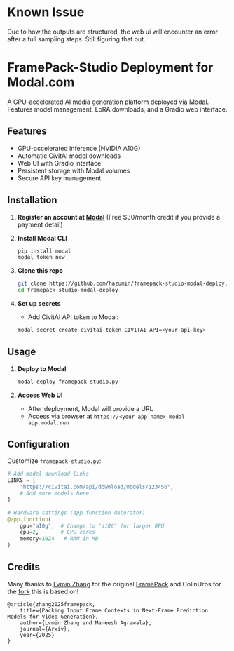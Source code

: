 # Known Issue

Due to how the outputs are structured, the web ui will encounter an error after a full sampling steps. Still figuring that out.

# FramePack-Studio Deployment for Modal.com

A GPU-accelerated AI media generation platform deployed via Modal. Features model management, LoRA downloads, and a Gradio web interface.

## Features

- GPU-accelerated inference (NVIDIA A10G)
- Automatic CivitAI model downloads
- Web UI with Gradio interface
- Persistent storage with Modal volumes
- Secure API key management

## Installation
1. **Register an account at [Modal](https://modal.com)** (Free $30/month credit if you provide a payment detail)

2. **Install Modal CLI**
   ```bash
   pip install modal
   modal token new
   ```

2. **Clone this repo**
   ```bash
   git clone https://github.com/hazumin/framepack-studio-modal-deploy.git
   cd framepack-studio-modal-deploy
   ```

3. **Set up secrets**
   - Add CivitAI API token to Modal:
   ```bash
   modal secret create civitai-token CIVITAI_API=<your-api-key>
   ```

## Usage

1. **Deploy to Modal**
   ```bash
   modal deploy framepack-studio.py
   ```

2. **Access Web UI**
   - After deployment, Modal will provide a URL
   - Access via browser at `https://<your-app-name>-modal-app.modal.run`

## Configuration

Customize `framepack-studio.py`:
```python
# Add model download links
LINKS = [
    "https://civitai.com/api/download/models/123456",
    # Add more models here
]

# Hardware settings (app.function decorator)
@app.function(
    gpu="a10g",  # Change to "a100" for larger GPU
    cpu=2,       # CPU cores
    memory=1024   # RAM in MB
)
```

## Credits
Many thanks to [Lvmin Zhang](https://github.com/lllyasviel) for the original [FramePack](https://github.com/lllyasviel/FramePack) and ColinUrbs for the [fork](https://github.com/colinurbs/FramePack-Studio) this is based on!

    @article{zhang2025framepack,
        title={Packing Input Frame Contexts in Next-Frame Prediction Models for Video Generation},
        author={Lvmin Zhang and Maneesh Agrawala},
        journal={Arxiv},
        year={2025}
    }
